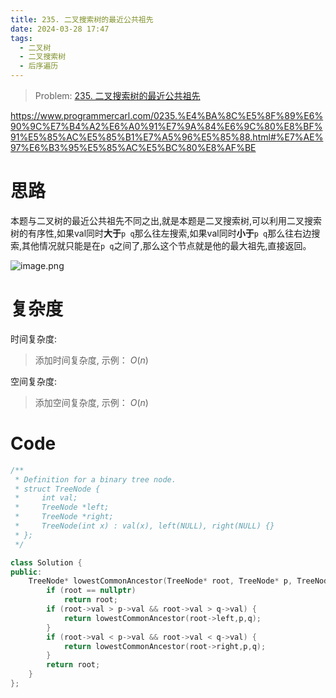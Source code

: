 ```yaml
---
title: 235. 二叉搜索树的最近公共祖先
date: 2024-03-28 17:47
tags:
  - 二叉树
  - 二叉搜索树
  - 后序遍历
---
```


> Problem: [235. 二叉搜索树的最近公共祖先](https://leetcode.cn/problems/lowest-common-ancestor-of-a-binary-search-tree/description/)

https://www.programmercarl.com/0235.%E4%BA%8C%E5%8F%89%E6%90%9C%E7%B4%A2%E6%A0%91%E7%9A%84%E6%9C%80%E8%BF%91%E5%85%AC%E5%85%B1%E7%A5%96%E5%85%88.html#%E7%AE%97%E6%B3%95%E5%85%AC%E5%BC%80%E8%AF%BE

# 思路

本题与二叉树的最近公共祖先不同之出,就是本题是二叉搜索树,可以利用二叉搜索树的有序性,如果val同时**大于**`p q`那么往左搜索,如果val同时**小于**`p q`那么往右边搜索,其他情况就只能是在`p q`之间了,那么这个节点就是他的最大祖先,直接返回。

![image.png](media/image-4.png)

# 复杂度

时间复杂度:
> 添加时间复杂度, 示例： $O(n)$

空间复杂度:
> 添加空间复杂度, 示例： $O(n)$



# Code
```C++ []
/**
 * Definition for a binary tree node.
 * struct TreeNode {
 *     int val;
 *     TreeNode *left;
 *     TreeNode *right;
 *     TreeNode(int x) : val(x), left(NULL), right(NULL) {}
 * };
 */

class Solution {
public:
    TreeNode* lowestCommonAncestor(TreeNode* root, TreeNode* p, TreeNode* q) {
        if (root == nullptr)
            return root;
        if (root->val > p->val && root->val > q->val) {
            return lowestCommonAncestor(root->left,p,q);
        }
        if (root->val < p->val && root->val < q->val) {
            return lowestCommonAncestor(root->right,p,q);
        }
        return root;
    }
};
```
  
